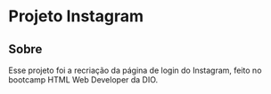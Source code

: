 # Projeto Instagram

## Sobre
Esse projeto foi a recriação da página de login do Instagram, feito no bootcamp HTML Web Developer da DIO.
